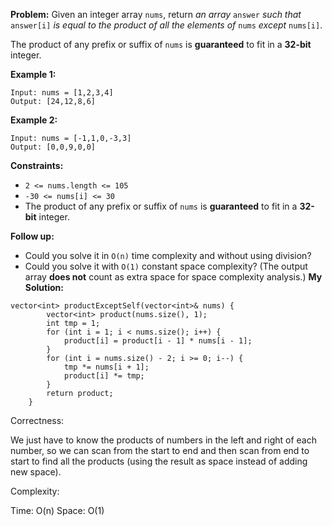 **Problem:**
Given an integer array `nums`, return *an array* `answer` *such that* `answer[i]` *is equal to the product of all the elements of* `nums` *except* `nums[i]`.

The product of any prefix or suffix of `nums` is **guaranteed** to fit in a **32-bit** integer.

 

**Example 1:**

```
Input: nums = [1,2,3,4]
Output: [24,12,8,6]
```

**Example 2:**

```
Input: nums = [-1,1,0,-3,3]
Output: [0,0,9,0,0]
```

 

**Constraints:**

- `2 <= nums.length <= 105`
- `-30 <= nums[i] <= 30`
- The product of any prefix or suffix of `nums` is **guaranteed** to fit in a **32-bit** integer.

 

**Follow up:**

- Could you solve it in `O(n)` time complexity and without using division?
- Could you solve it with `O(1)` constant space complexity? (The output array **does not** count as extra space for space complexity analysis.)
**My Solution:**
```
vector<int> productExceptSelf(vector<int>& nums) {
        vector<int> product(nums.size(), 1);
        int tmp = 1;
        for (int i = 1; i < nums.size(); i++) {
            product[i] = product[i - 1] * nums[i - 1];
        }
        for (int i = nums.size() - 2; i >= 0; i--) {
            tmp *= nums[i + 1];
            product[i] *= tmp;
        }
        return product;
    }
```
Correctness:

We just have to know the products of numbers in the left and right of each number, so we can scan from the start to end and then scan from end to start to find all the products (using the result as space instead of adding new space).

Complexity:

Time: O(n)
Space: O(1)